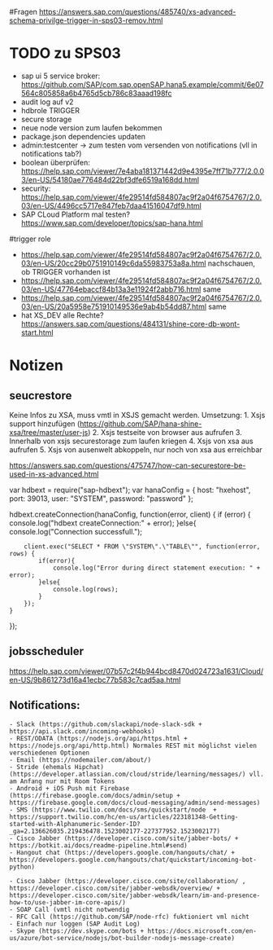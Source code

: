 
#Fragen
https://answers.sap.com/questions/485740/xs-advanced-schema-privilge-trigger-in-sps03-remov.html

# TODO zu SPS03
- sap ui 5 service broker: https://github.com/SAP/com.sap.openSAP.hana5.example/commit/6e07564c805858a6b4765d5cb786c83aaad198fc
- audit log auf v2
- hdbrole TRIGGER
- secure storage
- neue node version zum laufen bekommen
- package.json dependencies updaten
- admin:testcenter -> zum testen vom versenden von notifications (vll in notifications tab?)
- boolean überprüfen: https://help.sap.com/viewer/7e4aba181371442d9e4395e7ff71b777/2.0.03/en-US/54180ae776484d22bf3dfe6519a168dd.html
- security: https://help.sap.com/viewer/4fe29514fd584807ac9f2a04f6754767/2.0.03/en-US/4496cc5717e847feb7daa41516047df9.html
- SAP CLoud Platform mal testen? https://www.sap.com/developer/topics/sap-hana.html

#trigger role
- https://help.sap.com/viewer/4fe29514fd584807ac9f2a04f6754767/2.0.03/en-US/20cc29b0751910149c6da55983753a8a.html nachschauen, ob TRIGGER vorhanden ist
- https://help.sap.com/viewer/4fe29514fd584807ac9f2a04f6754767/2.0.03/en-US/47764ebaccf84b13a3e11924f2abb716.html same
- https://help.sap.com/viewer/4fe29514fd584807ac9f2a04f6754767/2.0.03/en-US/20a5958e751910149536e9ab4b54dd87.html same
- hat XS_DEV alle Rechte? https://answers.sap.com/questions/484131/shine-core-db-wont-start.html

# Notizen
## seucrestore
Keine Infos zu XSA, muss vmtl in XSJS gemacht werden.
Umsetzung:
	1. Xsjs support hinzufügen (https://github.com/SAP/hana-shine-xsa/tree/master/user-js)
	2. Xsjs testseite von browser aus aufrufen
	3. Innerhalb von xsjs securestorage zum laufen kriegen
	4. Xsjs von xsa aus aufrufen
	5. Xsjs von ausenwelt abkoppeln, nur noch von xsa aus erreichbar

https://answers.sap.com/questions/475747/how-can-securestore-be-used-in-xs-advanced.html

var hdbext = require("sap-hdbext");
var hanaConfig = {
	host: "hxehost",
	port: 39013,
	user: "SYSTEM",
	password: "password"
};


hdbext.createConnection(hanaConfig, function(error, client) {
	if (error) {
		console.log("hdbext createConnection:" + error);
	}else{
		console.log("Connection successfull.");
		
		client.exec("SELECT * FROM \"SYSTEM\".\"TABLE\"", function(error, rows) {
			if(error){
				console.log("Error during direct statement execution: " + error);
			}else{
				console.log(rows);
			}
		});
	}
});

## jobsscheduler
https://help.sap.com/viewer/07b57c2f4b944bcd8470d024723a1631/Cloud/en-US/9b861273d16a41ecbc77b583c7cad5aa.html

## Notifications:
	- Slack (https://github.com/slackapi/node-slack-sdk + https://api.slack.com/incoming-webhooks)
	- REST/ODATA (https://nodejs.org/api/https.html + https://nodejs.org/api/http.html) Normales REST mit möglichst vielen verschiedenen Optionen
	- Email (https://nodemailer.com/about/)
	- Stride (ehemals Hipchat) (https://developer.atlassian.com/cloud/stride/learning/messages/) vll. am Anfang nur mit Room Tokens
	- Android + iOS Push mit Firebase (https://firebase.google.com/docs/admin/setup + https://firebase.google.com/docs/cloud-messaging/admin/send-messages)
	- SMS (https://www.twilio.com/docs/sms/quickstart/node  + https://support.twilio.com/hc/en-us/articles/223181348-Getting-started-with-Alphanumeric-Sender-ID?_ga=2.136626035.219436478.1523002177-227377952.1523002177)
	- Cisco Jabber (https://developer.cisco.com/site/jabber-bots/ + https://botkit.ai/docs/readme-pipeline.html#send)
	- Hangout chat (https://developers.google.com/hangouts/chat/ + https://developers.google.com/hangouts/chat/quickstart/incoming-bot-python)
	
	- Cisco Jabber (https://developer.cisco.com/site/collaboration/ , https://developer.cisco.com/site/jabber-websdk/overview/ + https://developer.cisco.com/site/jabber-websdk/learn/im-and-presence-how-to/use-jabber-im-core-apis/)
	- SOAP Call (vmtl nicht notwendig
	- RFC Call (https://github.com/SAP/node-rfc) fuktioniert vml nicht
	- Einfach nur loggen (SAP Audit Log)
	- Skype (https://dev.skype.com/bots + https://docs.microsoft.com/en-us/azure/bot-service/nodejs/bot-builder-nodejs-message-create)

